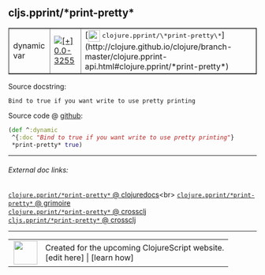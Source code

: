 ## cljs.pprint/\*print-pretty\*



 <table border="1">
<tr>
<td>dynamic var</td>
<td><a href="https://github.com/cljsinfo/cljs-api-docs/tree/0.0-3255"><img valign="middle" alt="[+] 0.0-3255" title="Added in 0.0-3255" src="https://img.shields.io/badge/+-0.0--3255-lightgrey.svg"></a> </td>
<td>
[<img height="24px" valign="middle" src="http://i.imgur.com/1GjPKvB.png"> <samp>clojure.pprint/\*print-pretty\*</samp>](http://clojure.github.io/clojure/branch-master/clojure.pprint-api.html#clojure.pprint/*print-pretty*)
</td>
</tr>
</table>







Source docstring:

```
Bind to true if you want write to use pretty printing
```


Source code @ [github](https://github.com/clojure/clojurescript/blob/r3263/src/main/cljs/cljs/pprint.cljs#L616-L618):

```clj
(def ^:dynamic
 ^{:doc "Bind to true if you want write to use pretty printing"}
 *print-pretty* true)
```

<!--
Repo - tag - source tree - lines:

 <pre>
clojurescript @ r3263
└── src
    └── main
        └── cljs
            └── cljs
                └── <ins>[pprint.cljs:616-618](https://github.com/clojure/clojurescript/blob/r3263/src/main/cljs/cljs/pprint.cljs#L616-L618)</ins>
</pre>

-->

---



###### External doc links:

[`clojure.pprint/*print-pretty*` @ clojuredocs](http://clojuredocs.org/clojure.pprint/*print-pretty*)<br>
[`clojure.pprint/*print-pretty*` @ grimoire](http://conj.io/store/v1/org.clojure/clojure/1.7.0-beta3/clj/clojure.pprint/*print-pretty*/)<br>
[`clojure.pprint/*print-pretty*` @ crossclj](http://crossclj.info/fun/clojure.pprint/*print-pretty*.html)<br>
[`cljs.pprint/*print-pretty*` @ crossclj](http://crossclj.info/fun/cljs.pprint.cljs/*print-pretty*.html)<br>

---

 <table>
<tr><td>
<img valign="middle" align="right" width="48px" src="http://i.imgur.com/Hi20huC.png">
</td><td>
Created for the upcoming ClojureScript website.<br>
[edit here] | [learn how]
</td></tr></table>

[edit here]:https://github.com/cljsinfo/cljs-api-docs/blob/master/cljsdoc/cljs.pprint/STARprint-prettySTAR.cljsdoc
[learn how]:https://github.com/cljsinfo/cljs-api-docs/wiki/cljsdoc-files

<!--

This information was too distracting to show to readers, but I'll leave it
commented here since it is helpful to:

- pretty-print the data used to generate this document
- and show how to retrieve that data



The API data for this symbol:

```clj
{:ns "cljs.pprint",
 :name "*print-pretty*",
 :history [["+" "0.0-3255"]],
 :type "dynamic var",
 :full-name-encode "cljs.pprint/STARprint-prettySTAR",
 :source {:code "(def ^:dynamic\n ^{:doc \"Bind to true if you want write to use pretty printing\"}\n *print-pretty* true)",
          :title "Source code",
          :repo "clojurescript",
          :tag "r3263",
          :filename "src/main/cljs/cljs/pprint.cljs",
          :lines [616 618]},
 :full-name "cljs.pprint/*print-pretty*",
 :clj-symbol "clojure.pprint/*print-pretty*",
 :docstring "Bind to true if you want write to use pretty printing"}

```

Retrieve the API data for this symbol:

```clj
;; from Clojure REPL
(require '[clojure.edn :as edn])
(-> (slurp "https://raw.githubusercontent.com/cljsinfo/cljs-api-docs/catalog/cljs-api.edn")
    (edn/read-string)
    (get-in [:symbols "cljs.pprint/*print-pretty*"]))
```

-->
